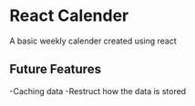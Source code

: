 # React Calender

A basic weekly calender created using react

## Future Features

-Caching data
-Restruct how the data is stored


